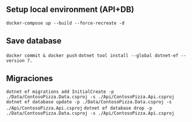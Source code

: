 ## Setup local environment (API+DB)
`docker-compose up --build --force-recreate -d`

## Save database
`docker commit & docker push`
`dotnet tool install --global dotnet-ef --version 7.`

## Migraciones
`dotnet ef migrations add InitialCreate -p ./Data/ContosoPizza.Data.csproj -s ./Api/ContosoPizza.Api.csproj`
`dotnet ef database update -p ./Data/ContosoPizza.Data.csproj -s ./Api/ContosoPizza.Api.csproj`
`dotnet ef database drop -p ./Data/ContosoPizza.Data.csproj -s ./Api/ContosoPizza.Api.csproj`